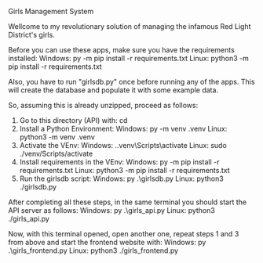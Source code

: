 Girls Management System

Wellcome to my revolutionary solution of managing the infamous Red Light District's girls.

Before you can use these apps, make sure you have the requirements installed:
Windows: py -m pip install -r requirements.txt
Linux: python3 -m pip install -r requirements.txt

Also, you have to run "girlsdb.py" once before running any of the apps. This will create the database and populate it with some example data.

So, assuming this is already unzipped, proceed as follows:
1. Go to this directory (API) with: cd <path-to-directory>
2. Install a Python Environment:
    Windows: py -m venv .venv
    Linux: python3 -m venv .venv
3. Activate the VEnv:
    Windows: .\.venv\Scripts\activate
    Linux: sudo ./venv/Scripts/activate
4. Install requirements in the VEnv:
    Windows: py -m pip install -r requirements.txt
    Linux: python3 -m pip install -r requirements.txt
5. Run the girlsdb script:
    Windows: py .\girlsdb.py
    Linux: python3 ./girlsdb.py

After completing all these steps, in the same terminal you should start the API server as follows:
    Windows: py .\girls_api.py
    Linux: python3 ./girls_api.py

Now, with this terminal opened, open another one, repeat steps 1 and 3 from above and start the frontend website with:
    Windows: py .\girls_frontend.py
    Linux: python3 ./girls_frontend.py